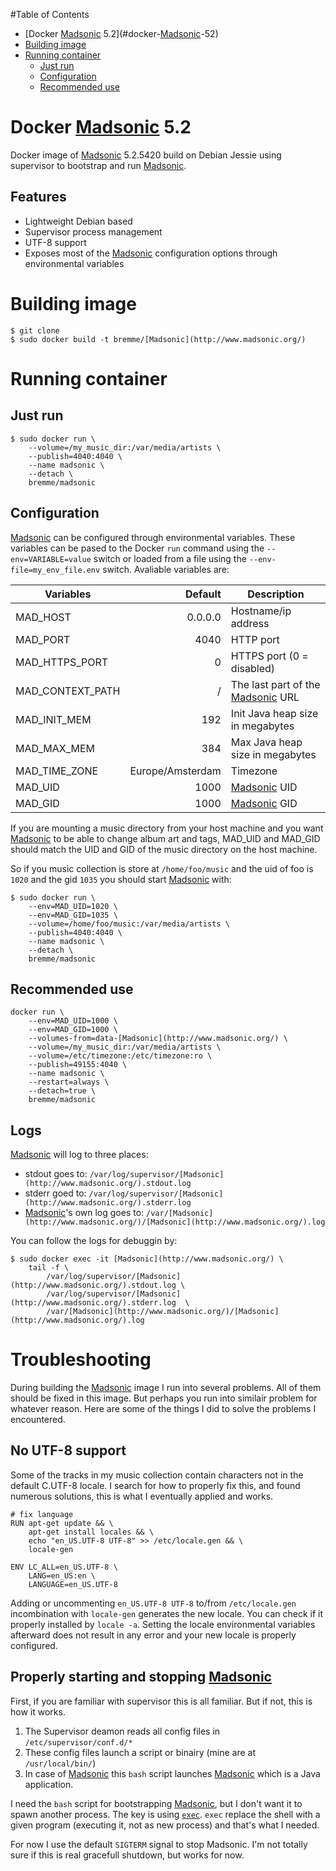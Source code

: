 <!-- START doctoc generated TOC please keep comment here to allow auto update -->
<!-- DON'T EDIT THIS SECTION, INSTEAD RE-RUN doctoc TO UPDATE -->
#Table of Contents

- [Docker [Madsonic](http://www.madsonic.org/) 5.2](#docker-[Madsonic](http://www.madsonic.org/)-52)
- [Building image](#building-image)
- [Running container](#running-container)
  - [Just run](#just-run)
  - [Configuration](#configuration)
  - [Recommended use](#recommended-use)

<!-- END doctoc generated TOC please keep comment here to allow auto update -->

# Docker [Madsonic](http://www.madsonic.org/) 5.2

Docker image of [Madsonic](http://www.madsonic.org/) 5.2.5420 build on Debian Jessie using supervisor to bootstrap and run [Madsonic](http://www.madsonic.org/).

## Features

* Lightweight Debian based
* Supervisor process management
* UTF-8 support
* Exposes most of the [Madsonic](http://www.madsonic.org/) configuration options through environmental variables

# Building image

```shell
$ git clone
$ sudo docker build -t bremme/[Madsonic](http://www.madsonic.org/)
```

# Running container

## Just run

```shell
$ sudo docker run \
    --volume=/my_music_dir:/var/media/artists \
    --publish=4040:4040 \
    --name madsonic \
    --detach \
    bremme/madsonic
```

## Configuration

[Madsonic](http://www.madsonic.org/) can be configured through environmental variables. These variables can be pased to the Docker `run` command using the `--env=VARIABLE=value` switch or loaded from a file using the `--env-file=my_env_file.env` switch. Avaliable variables are:


| Variables         | Default           |   Description                     |
|-------------------|------------------:|-----------------------------------|
| MAD_HOST          | 0.0.0.0           | Hostname/ip address               |
| MAD_PORT          | 4040              | HTTP port                         |
| MAD_HTTPS_PORT    | 0                 | HTTPS port (0 = disabled)         |
| MAD_CONTEXT_PATH  | /                 | The last part of the [Madsonic](http://www.madsonic.org/) URL |
| MAD_INIT_MEM      | 192               | Init Java heap size in megabytes  |
| MAD_MAX_MEM       | 384               | Max Java heap size in megabytes   |
| MAD_TIME_ZONE     | Europe/Amsterdam  | Timezone                          |
| MAD_UID           | 1000              | [Madsonic](http://www.madsonic.org/) UID                      |
| MAD_GID           | 1000              | [Madsonic](http://www.madsonic.org/) GID                      |
 
If you are mounting a music directory from your host machine and you want [Madsonic](http://www.madsonic.org/) to be able to change album art and tags, MAD_UID and MAD_GID should match the UID and GID of the music directory on the host machine.

So if you music collection is store at `/home/foo/music` and the uid of foo is `1020` and the gid `1035` you should start [Madsonic](http://www.madsonic.org/) with:

```shell
$ sudo docker run \
    --env=MAD_UID=1020 \
    --env=MAD_GID=1035 \
    --volume=/home/foo/music:/var/media/artists \
    --publish=4040:4040 \
    --name madsonic \
    --detach \
    bremme/madsonic
```


## Recommended use

```shell
docker run \
    --env=MAD_UID=1000 \
    --env=MAD_GID=1000 \
    --volumes-from=data-[Madsonic](http://www.madsonic.org/) \
    --volume=/my_music_dir:/var/media/artists \
    --volume=/etc/timezone:/etc/timezone:ro \
    --publish=49155:4040 \
    --name madsonic \
    --restart=always \
    --detach=true \
    bremme/madsonic
```

## Logs

[Madsonic](http://www.madsonic.org/) will log to three places:

* stdout goes to: `/var/log/supervisor/[Madsonic](http://www.madsonic.org/).stdout.log`
* stderr goed to: `/var/log/supervisor/[Madsonic](http://www.madsonic.org/).stderr.log`
* [Madsonic](http://www.madsonic.org/)'s own log goes to: `/var/[Madsonic](http://www.madsonic.org/)/[Madsonic](http://www.madsonic.org/).log`

You can follow the logs for debuggin by:

```shell
$ sudo docker exec -it [Madsonic](http://www.madsonic.org/) \
    tail -f \
        /var/log/supervisor/[Madsonic](http://www.madsonic.org/).stdout.log \
        /var/log/supervisor/[Madsonic](http://www.madsonic.org/).stderr.log  \
        /var/[Madsonic](http://www.madsonic.org/)/[Madsonic](http://www.madsonic.org/).log
```

# Troubleshooting 

During building the [Madsonic](http://www.madsonic.org/) image I run into several problems. All of them should be fixed in this image. But perhaps you run into similair problem for whatever reason. Here are some of the things I did to solve the problems I encountered.

## No UTF-8 support

Some of the tracks in my music collection contain characters not in the default C.UTF-8 locale. I search for how to properly fix this, and found numerous solutions, this is what I eventually applied and works.

```
# fix language
RUN apt-get update && \
    apt-get install locales && \
    echo "en_US.UTF-8 UTF-8" >> /etc/locale.gen && \
    locale-gen

ENV LC_ALL=en_US.UTF-8 \
    LANG=en_US:en \
    LANGUAGE=en_US.UTF-8
```

Adding or uncommenting `en_US.UTF-8 UTF-8` to/from `/etc/locale.gen` incombination with `locale-gen` generates the new locale. You can check if it properly installed by `locale -a`. Setting the locale environmental variables afterward does not result in any error and your new locale is properly configured.

## Properly starting and stopping [Madsonic](http://www.madsonic.org/)

First, if you are familiar with supervisor this is all familiar. But if not, this is how it works.

1. The Supervisor deamon reads all config files in `/etc/supervisor/conf.d/*`
2. These config files launch a script or binairy (mine are at `/usr/local/bin/`)
3. In case of [Madsonic](http://www.madsonic.org/) this `bash` script launches [Madsonic](http://www.madsonic.org/) which is a Java application.

I need the `bash` script for bootstrapping [Madsonic](http://www.madsonic.org/), but I don't want it to spawn another process. The key is using [`exec`](http://wiki.bash-hackers.org/commands/builtin/exec). `exec` replace the shell with a given program (executing it, not as new process) and that's what I needed.

For now I use the default `SIGTERM` signal to stop Madsonic. I'm not totally sure if this is real gracefull shutdown, but works for now.


